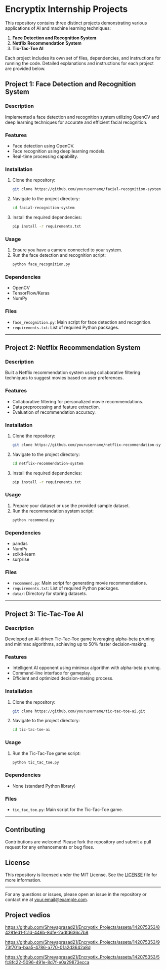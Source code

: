 # Encryptix Internship Projects
This repository contains three distinct projects demonstrating various applications of AI and machine learning techniques:

1. **Face Detection and Recognition System**
2. **Netflix Recommendation System**
3. **Tic-Tac-Toe AI**

Each project includes its own set of files, dependencies, and instructions for running the code. Detailed explanations and instructions for each project are provided below.

## Project 1: Face Detection and Recognition System

### Description
Implemented a face detection and recognition system utilizing OpenCV and deep learning techniques for accurate and efficient facial recognition.

### Features
- Face detection using OpenCV.
- Face recognition using deep learning models.
- Real-time processing capability.

### Installation
1. Clone the repository:
    ```bash
    git clone https://github.com/yourusername/facial-recognition-system.git
    ```
2. Navigate to the project directory:
    ```bash
    cd facial-recognition-system
    ```
3. Install the required dependencies:
    ```bash
    pip install -r requirements.txt
    ```

### Usage
1. Ensure you have a camera connected to your system.
2. Run the face detection and recognition script:
    ```bash
    python face_recognition.py
    ```

### Dependencies
- OpenCV
- TensorFlow/Keras
- NumPy

### Files
- `face_recognition.py`: Main script for face detection and recognition.
- `requirements.txt`: List of required Python packages.

---

## Project 2: Netflix Recommendation System

### Description
Built a Netflix recommendation system using collaborative filtering techniques to suggest movies based on user preferences.

### Features
- Collaborative filtering for personalized movie recommendations.
- Data preprocessing and feature extraction.
- Evaluation of recommendation accuracy.

### Installation
1. Clone the repository:
    ```bash
    git clone https://github.com/yourusername/netflix-recommendation-system.git
    ```
2. Navigate to the project directory:
    ```bash
    cd netflix-recommendation-system
    ```
3. Install the required dependencies:
    ```bash
    pip install -r requirements.txt
    ```

### Usage
1. Prepare your dataset or use the provided sample dataset.
2. Run the recommendation system script:
    ```bash
    python recommend.py
    ```

### Dependencies
- pandas
- NumPy
- scikit-learn
- surprise

### Files
- `recommend.py`: Main script for generating movie recommendations.
- `requirements.txt`: List of required Python packages.
- `data/`: Directory for storing datasets.

---

## Project 3: Tic-Tac-Toe AI

### Description
Developed an AI-driven Tic-Tac-Toe game leveraging alpha-beta pruning and minimax algorithms, achieving up to 50% faster decision-making.

### Features
- Intelligent AI opponent using minimax algorithm with alpha-beta pruning.
- Command-line interface for gameplay.
- Efficient and optimized decision-making process.

### Installation
1. Clone the repository:
    ```bash
    git clone https://github.com/yourusername/tic-tac-toe-ai.git
    ```
2. Navigate to the project directory:
    ```bash
    cd tic-tac-toe-ai
    ```

### Usage
1. Run the Tic-Tac-Toe game script:
    ```bash
    python tic_tac_toe.py
    ```

### Dependencies
- None (standard Python library)

### Files
- `tic_tac_toe.py`: Main script for the Tic-Tac-Toe game.

---

## Contributing
Contributions are welcome! Please fork the repository and submit a pull request for any enhancements or bug fixes.

## License
This repository is licensed under the MIT License. See the [LICENSE](LICENSE) file for more information.

---

For any questions or issues, please open an issue in the repository or contact me at your.email@example.com.

## Project vedios

https://github.com/Shreyaprasad21/Encryptix_Projects/assets/142075353/84281ed1-fc1d-446b-8dfe-2adfd636c7b8

https://github.com/Shreyaprasad21/Encryptix_Projects/assets/142075353/973f701a-baa5-4786-a770-01a2d3642a8d

https://github.com/Shreyaprasad21/Encryptix_Projects/assets/142075353/5fc8fc22-5096-491e-8d7f-e0a29873ecca






